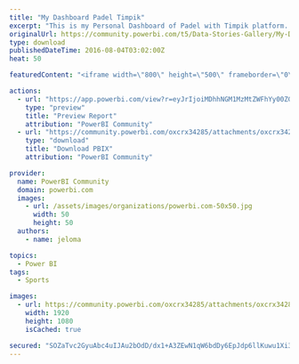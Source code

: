 ```yaml
---
title: "My Dashboard Padel Timpik"
excerpt: "This is my Personal Dashboard of Padel with Timpik platform. My first objetive is winner at 50% of matchs, and with players with a level more high."
originalUrl: https://community.powerbi.com/t5/Data-Stories-Gallery/My-Dashboard-Padel-Timpik/m-p/55629
type: download
publishedDateTime: 2016-08-04T03:02:00Z
heat: 50

featuredContent: "<iframe width=\"800\" height=\"500\" frameborder=\"0\" src=\"https://app.powerbi.com/view?r=eyJrIjoiMDhhNGM1MzMtZWFhYy00ZGViLWFiY2ItYWEzZGYzN2M5NjYzIiwidCI6IjQ5MmY4MjJjLTEyMjktNGMyYi04OWE3LTY1YjI2NDZhMzhjZCIsImMiOjh9\"></iframe>"

actions:
  - url: "https://app.powerbi.com/view?r=eyJrIjoiMDhhNGM1MzMtZWFhYy00ZGViLWFiY2ItYWEzZGYzN2M5NjYzIiwidCI6IjQ5MmY4MjJjLTEyMjktNGMyYi04OWE3LTY1YjI2NDZhMzhjZCIsImMiOjh9"
    type: "preview"
    title: "Preview Report"
    attribution: "PowerBI Community"
  - url: "https://community.powerbi.com/oxcrx34285/attachments/oxcrx34285/DataStoriesGallery/195/2/EstadisticasTimpik.pbix"
    type: "download"
    title: "Download PBIX"
    attribution: "PowerBI Community"

provider:
  name: PowerBI Community
  domain: powerbi.com
  images:
    - url: /assets/images/organizations/powerbi.com-50x50.jpg
      width: 50
      height: 50
  authors:
    - name: jeloma

topics:
  - Power BI
tags:
  - Sports

images:
  - url: https://community.powerbi.com/oxcrx34285/attachments/oxcrx34285/DataStoriesGallery/195/1/MyDashboardPadelTimpik.png
    width: 1920
    height: 1080
    isCached: true

secured: "SOZaTvc2GyuAbc4uIJAu2bOdD/dx1+A3ZEwN1qW6bdDy6EpJdp6llKuwu1Xi3N2aX9rFrutc2k+Yk6ZJR//A2XKkq8LlUyy4M21D3yuLKTBRA9urtqPRuwHGyDUHhZo6qILIHzkPLrxj117p8Fy0Q3JMamtAqOTXglYhKWlH5J3Kgd2Qs8HMIdfvdLHIlgt9fUON+LVuVc/mqrZlDJ1cmsxJAEfkk+05lR1lqWnW7K45R46H7AogUUCoHxo5kgyy1ldMwJ842rqp5+jusTeQq+swKRakN4bWbKSzkjxzpun44L5/lFvHuBaFsEsxtde90dpOnlfmp9fAWpQ6QxHlqkyi+VjmE3MIfJHxrp7uQpX5fy385+062ygc3Y4PsuimHLyYTmA67k1obS9I9vBKFnj1eoU2sgyqzWsqCh66i8/loqlP7WwPSCpHOilOIaL8;OL84hK+ivQDZ8t9VON+kpg=="
---
```


